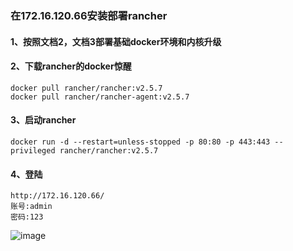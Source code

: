 ### 在172.16.120.66安装部署rancher
#### 1、按照文档2，文档3部署基础docker环境和内核升级
#### 2、下载rancher的docker惊醒
```shell script
docker pull rancher/rancher:v2.5.7 
docker pull rancher/rancher-agent:v2.5.7 
```
#### 3、启动rancher
```shell script
docker run -d --restart=unless-stopped -p 80:80 -p 443:443 --privileged rancher/rancher:v2.5.7
```
#### 4、登陆
```shell script
http://172.16.120.66/
账号:admin
密码:123
```
![image](https://github.com/498946975/DevOps/blob/master/images/2021-08-09%204.40.46.png)